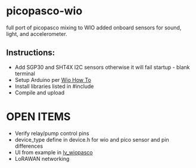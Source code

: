 # picopasco-wio
full port of picopasco mixing to WIO added onboard sensors for sound, light, and accelerometer.

## Instructions:
- Add SGP30 and SHT4X I2C sensors otherwise it will fail startup - blank terminal
- Setup Arduino per [Wio How To](https://wiki.seeedstudio.com/Wio-Terminal-Getting-Started/)
- Install libraries listed in #include 
- Compile and upload
 
# OPEN ITEMS

* Verify relay/pump control pins
* device_type define in device.h for wio and pico sensor and pin differences
* UI from example in [lv_wiopasco](https://github.com/GrayHatGuy/lv_wiopasco)
* LoRAWAN networking


